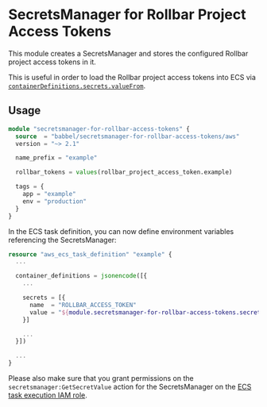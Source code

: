 # SecretsManager for Rollbar Project Access Tokens

This module creates a SecretsManager and stores the configured Rollbar project access tokens in it.

This is useful in order to load the Rollbar project access tokens into ECS via [`containerDefinitions.secrets.valueFrom`](https://docs.aws.amazon.com/AmazonECS/latest/developerguide/specifying-sensitive-data-secrets.html).

## Usage

```tf
module "secretsmanager-for-rollbar-access-tokens" {
  source  = "babbel/secretsmanager-for-rollbar-access-tokens/aws"
  version = "~> 2.1"

  name_prefix = "example"

  rollbar_tokens = values(rollbar_project_access_token.example)

  tags = {
    app = "example"
    env = "production"
  }
}
```

In the ECS task definition, you can now define environment variables referencing the SecretsManager:

```tf
resource "aws_ecs_task_definition" "example" {
  ...

  container_definitions = jsonencode([{
    ...

    secrets = [{
      name  = "ROLLBAR_ACCESS_TOKEN"
      value = "${module.secretsmanager-for-rollbar-access-tokens.secretsmanager_secret.arn}:${rollbar_project_access_token.example.name}::"
    }]

    ...
  }])

  ...
}
```

Please also make sure that you grant permissions on the `secretsmanager:GetSecretValue` action for the SecretsManager on the [ECS task execution IAM role](https://docs.aws.amazon.com/AmazonECS/latest/developerguide/task_execution_IAM_role.html).
